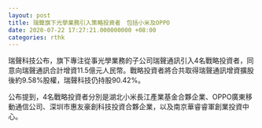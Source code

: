 ```yaml
---
layout: post
title: 瑞聲旗下光學業務引入策略投資者　包括小米及OPPO
date: 2020-07-22 17:27:21.000000000 +08:00
categories: rthk
---
```


瑞聲科技公布，旗下專注從事光學業務的子公司瑞聲通訊引入4名戰略投資者，同意向瑞聲通訊合計增資11.5億元人民幣。戰略投資者將合共取得瑞聲通訊增資擴股後約9.58%股權，瑞聲科技仍持股90.42%。

公布提到，4名戰略投資者分別是湖北小米長江產業基金合夥企業、OPPO廣東移動通信公司、深圳市惠友豪創科技投資合夥企業，以及南京華睿睿軍創業投資中心。

